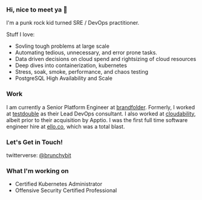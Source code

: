 ### Hi, nice to meet ya 👋

I'm a punk rock kid turned SRE / DevOps practitioner.

Stuff I love: 
- Sovling tough problems at large scale
- Automating tedious, unnecessary, and error prone tasks. 
- Data driven decisions on cloud spend and rightsizing of cloud resources
- Deep dives into containerization, kubernetes
- Stress, soak, smoke, performance, and chaos testing
- PostgreSQL High Availability and Scale

### Work

I am currently a Senior Platform Engineer at [brandfolder](https://brandfolder.com).
Formerly, I worked at [testdouble](https://testdouble.com) as their Lead DevOps consultant. 
I also worked at [cloudability](https://www.apptio.com/products/cloudability/), albeit prior to their acquisition by Apptio. 
I was the first full time software engineer hire at [ello.co](https://ello.co/), which was a total blast.


### Let's Get in Touch!

twitterverse: [@brunchybit](https://twitter.com/brunchybit)

### What I'm working on

- Certified Kubernetes Administrator
- Offensive Security Certified Professional


